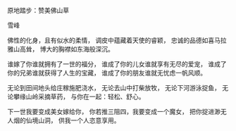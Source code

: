 原地踏步：赞美佛山草

雪峰


佛性的化身，且有似水的柔情，
调皮中蕴藏着天使的睿颖，
忠诚的品德如喜马拉雅山高耸，
博大的胸襟如东海般深沉。

谁嫁了你谁就拥有了一世的福分，
谁成了你的儿女谁就享有无尽的爱宠，
谁成了你的兄弟谁就获得了人生的宝藏，
谁成了你的朋友谁就无忧虑一帆风顺。

无论到田间地头给庄稼施肥浇水，
无论去山中打柴放牧，
无论下河游泳捉鱼，
无论攀缘山岭采摘草药，
与你在一起：轻松、舒心。

下一世我要变成美女嫁给你，
你若推三阻四，我要变成一个魔女，
把你捉进渺无人烟的仙境山洞，
供我一个人恣意享用。



